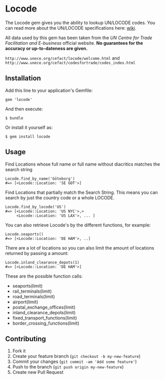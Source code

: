 # Locode

The Locode gem gives you the ability to lookup UN/LOCODE codes. You can read more about the UN/LOCODE specifications here: [wiki](http://en.wikipedia.org/wiki/UN/LOCODE). 

All data used by this gem has been taken from the *UN Centre for Trade Facilitation and E-business* official website. **No guarantees for the accuracy or up-to-dateness are given.**

`http://www.unece.org/cefact/locode/welcome.html` and `http://www.unece.org/cefact/codesfortrade/codes_index.html`

## Installation

Add this line to your application's Gemfile:

    gem 'locode'

And then execute:

    $ bundle

Or install it yourself as:

    $ gem install locode

## Usage

Find Locations whose full name or full name without diacritics matches the search string

	Locode.find_by_name('Göteborg')
  	#=> [<Locode::Location: 'SE GOT'>]

Find Locations that partially match the Search String. This means you can search by just the country code or a whole LOCODE.

	Locode.find_by_locode('US')
    #=> [<Locode::Location: 'US NYC'>,>
         <Locode::Location: 'US LAX'>, ... ]
         
You can also retrieve Locode's by the different functions, for example:

	Locode.seaports()
	#=> [<Locode::Location: 'DE HAM'>, ..]
	
There are a lot of locations so you can also limit the amount of locations returned by passing a amount:

	Locode.inland_clearance_depots(1)
	#=> [<Locode::Location: 'DE HAM'>]

These are the possible function calls:

* seaports(limit)
* rail_terminals(limit)
* road_terminals(limit)
* airport(limit)
* postal_exchange_offices(limit)
* inland_clearance_depots(limit)
* fixed_transport_functions(limit)
* border_crossing_functions(limit)


## Contributing

1. Fork it
2. Create your feature branch (`git checkout -b my-new-feature`)
3. Commit your changes (`git commit -am 'Add some feature'`)
4. Push to the branch (`git push origin my-new-feature`)
5. Create new Pull Request
